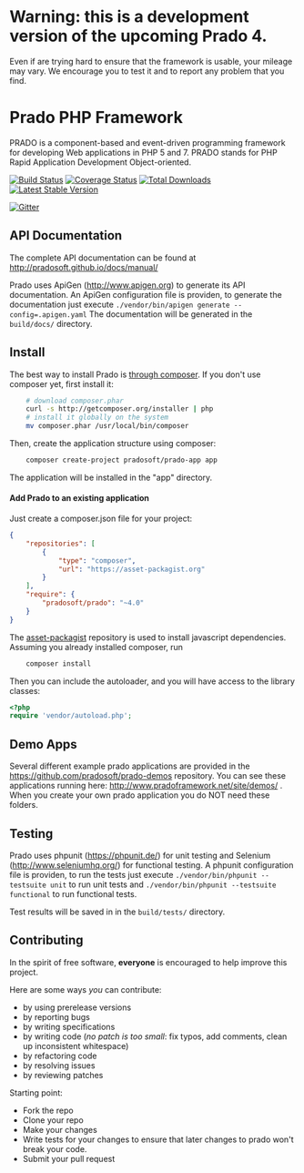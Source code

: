 # Warning: this is a development version of the upcoming Prado 4.
Even if are trying hard to ensure that the framework is usable, your mileage may vary.
We encourage you to test it and to report any problem that you find.

# Prado PHP Framework

PRADO is a component-based and event-driven programming framework for developing Web applications in PHP 5 and 7.
PRADO stands for PHP Rapid Application Development Object-oriented.

[![Build Status](https://travis-ci.org/pradosoft/prado.png?branch=master)](https://travis-ci.org/pradosoft/prado)
[![Coverage Status](https://coveralls.io/repos/pradosoft/prado/badge.png?branch=master)](https://coveralls.io/r/pradosoft/prado?branch=master)
[![Total Downloads](https://poser.pugx.org/pradosoft/prado/downloads.png)](https://packagist.org/packages/pradosoft/prado)
[![Latest Stable Version](https://poser.pugx.org/pradosoft/prado/v/stable.png)](https://packagist.org/packages/pradosoft/prado)

[![Gitter](https://badges.gitter.im/pradosoft/prado.png)](https://gitter.im/pradosoft/prado?utm_source=badge&utm_medium=badge&utm_campaign=pr-badge&utm_content=badge)

## API Documentation
The complete API documentation can be found at http://pradosoft.github.io/docs/manual/

Prado uses ApiGen (http://www.apigen.org) to generate its API documentation.
An ApiGen configuration file is providen, to generate the documentation just execute
```./vendor/bin/apigen generate --config=.apigen.yaml```
The documentation will be generated in the `build/docs/` directory.

## Install

The best way to install Prado is [through composer](http://getcomposer.org).
If you don't use composer yet, first install it:
```sh
	# download composer.phar
	curl -s http://getcomposer.org/installer | php
	# install it globally on the system
	mv composer.phar /usr/local/bin/composer
```

Then, create the application structure using composer:
```sh	
	composer create-project pradosoft/prado-app app
```

The application will be installed in the "app" directory.

#### Add Prado to an existing application
Just create a composer.json file for your project:

```JSON
{
	"repositories": [
		{
			"type": "composer",
			"url": "https://asset-packagist.org"
		}
	],
    "require": {
        "pradosoft/prado": "~4.0"
    }
}
```

The [asset-packagist](https://asset-packagist.org) repository is used to install javascript dependencies.
Assuming you already installed composer, run

```sh
    composer install
```

Then you can include the autoloader, and you will have access to the library classes:

```php
<?php
require 'vendor/autoload.php';
```
## Demo Apps
Several different example prado applications are provided in the https://github.com/pradosoft/prado-demos repository. You can see these applications running here: http://www.pradoframework.net/site/demos/ .
When you create your own prado application you do NOT need these folders.

## Testing

Prado uses phpunit (https://phpunit.de/) for unit testing and Selenium (http://www.seleniumhq.org/) for functional testing.
A phpunit configuration file is providen, to run the tests just execute
```./vendor/bin/phpunit --testsuite unit``` to run unit tests and
```./vendor/bin/phpunit --testsuite functional``` to run functional tests.

Test results will be saved in in the `build/tests/` directory.

## Contributing

In the spirit of free software, **everyone** is encouraged to help improve this project.

Here are some ways *you* can contribute:

* by using prerelease versions
* by reporting bugs
* by writing specifications
* by writing code (*no patch is too small*: fix typos, add comments, clean up inconsistent whitespace)
* by refactoring code
* by resolving issues
* by reviewing patches

Starting point:

* Fork the repo
* Clone your repo
* Make your changes
* Write tests for your changes to ensure that later changes to prado won't break your code.
* Submit your pull request

